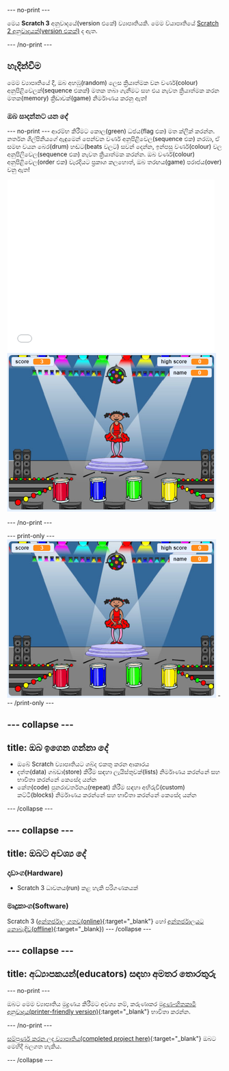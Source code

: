 \--- no-print \---

මෙය **Scratch 3** අනුවාදයේ(version එකේ) ව්‍යාපෘතියකි. මෙම ව්යාපෘතියේ [Scratch 2 අනුවාදයක්(version එකක්)](https://projects.raspberrypi.org/en/projects/memory-scratch2) ද ඇත.

\--- /no-print \---

## හැදින්වීම

මෙම ව්‍යාපෘතියේ දී, ඔබ අහඹු(random) ලෙස ක්‍රියාත්මක වන වර්ණ(colour) අනුපිළිවෙලක්(sequence එකක්) මතක තබා ගැනීමට සහ එය නැවත ක්‍රියාත්මක කරන මතක(memory) ක්‍රීඩාවක්(game) නිර්මාණය කරනු ඇත!

### ඔබ සාදන්නට යන දේ

\--- no-print \--- ආරම්භ කිරීමට කොල(green) ධජය(flag එක) මත ක්ලික් කරන්න. නර්තන ශිල්පිනියගේ ඇඳුමෙන් පෙන්වන වර්ණ අනුපිළිවෙල(sequence එක) නරඹා, ඒ සමඟ වයන බෙර(drum) හඬට(beats වලට) සවන් දෙන්න, ඉන්පසු වර්ණ(colour) වල අනුපිලිවෙල(sequence එක) නැවත ක්‍රියාත්මක කරන්න. ඔබ වර්ණ(colour) අනුපිළිවෙල(order එක) වැරදියට ප්‍රකාශ කලහොත්, ඔබ තරඟය(game) පරාජය(over) වනු ඇත!

<div class="scratch-preview">
  <iframe allowtransparency="true" width="485" height="402" src="//scratch.mit.edu/projects/embed/284452634/?autostart=false" frameborder="0" allowfullscreen scrolling="no" mark="crwd-mark"></iframe> <img src="images/screenshot.png" />
</div>

\--- /no-print \---

\--- print-only \--- ![screenshot of finished game](images/screenshot.png) \--- /print-only \---

## \--- collapse \---

## title: ඔබ ඉගෙන ගන්නා දේ

+ ඔබේ Scratch ව්‍යාපෘතියට ශබ්ද එකතු කරන ආකාරය
+ දත්ත(data) ගබඩා(store) කිරීම සඳහා ලැයිස්තුවක්(lists) නිර්මාණය කරන්නේ සහ භාවිතා කරන්නේ කෙසේද යන්න
+ කේත(code) පුනරාවර්තනය(repeat) කිරීම සඳහා අභිරුචි(custom) කට්ටි(blocks) නිර්මාණය කරන්නේ සහ භාවිතා කරන්නේ කෙසේද යන්න

\--- /collapse \---

## \--- collapse \---

## title: ඔබට අවශ්‍ය දේ

### දෘඩාංග(Hardware)

+ Scratch 3 ධාවනය(run) කළ හැකි පරිගණකයක්

### මෘදුකාංග(Software)

Scratch 3 ([අන්තර්ජාල ගතව(online)](https://rpf.io/scratchon){:target="_blank"} හෝ [අන්තර්ජාලයට නොබැඳිව(offline)](https://rpf.io/scratchoff){:target="_blank}) \--- /collapse \---

## \--- collapse \---

## title: අධ්‍යාපකයන්(educators) සඳහා අමතර තොරතුරු

\--- no-print \---

ඔබට මෙම ව්‍යාපෘතිය මුද්‍රණය කිරීමට අවශ්‍ය නම්, කරුණාකර [මුද්‍රණ-හිතකාමී අනුවාදය(printer-friendly version)](https://projects.raspberrypi.org/en/projects/memory/print){:target="_blank"} භාවිතා කරන්න.

\--- /no-print \---

[සම්පුර්ණ කරන ලද ව්‍යාපෘතිය(completed project here)](http://rpf.io/p/en/memory-get){:target="_blank"} ඔබට මෙහිදී බලගත හැකිය.

\--- /collapse \---